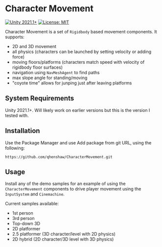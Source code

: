 # Character Movement
[![Unity 2021.1+](https://img.shields.io/badge/unity-2020.1%2B-blue.svg)](https://unity3d.com/get-unity/download)
[![License: MIT](https://img.shields.io/badge/License-MIT-brightgreen.svg)](https://github.com/qhenshaw/CharacterMovement/blob/main/LICENSE.md)

Character Movement is a set of `Rigidbody` based movement components. It supports:
- 2D and 3D movement
- all physics (characters can be launched by setting velocity or adding force)
- moving floors/platforms (characters match speed with velocity of rigidbody floor surfaces)
- navigation using `NavMeshAgent` to find paths
- max slope angle for standing/moving
- "coyote time" allows for junping just after leaving platforms

## System Requirements
Unity 2021.1+. Will likely work on earlier versions but this is the version I tested with.

## Installation
Use the Package Manager and use Add package from git URL, using the following: 
```
https://github.com/qhenshaw/CharacterMovement.git
```

## Usage
Install any of the demo samples for an example of using the `CharacterMovement` components to drive player movement using the `InputSystem` and `Cinemachine`.

Current samples available:
- 1st person
- 3rd person
- Top-down 3D
- 2D platformer
- 2.5 platformer (3D character/level with 2D physics)
- 2D hybrid (2D character/3D level with 3D physics)